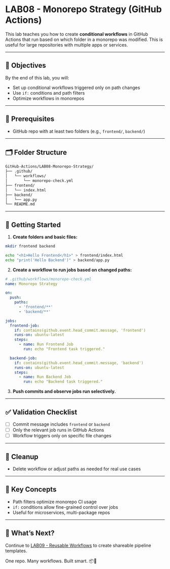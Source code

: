 # LAB08 - Monorepo Strategy (GitHub Actions)

This lab teaches you how to create **conditional workflows** in GitHub Actions that run based on which folder in a monorepo was modified. This is useful for large repositories with multiple apps or services.

---

## 🎯 Objectives

By the end of this lab, you will:
- Set up conditional workflows triggered only on path changes
- Use `if:` conditions and path filters
- Optimize workflows in monorepos

---

## 🧰 Prerequisites

- GitHub repo with at least two folders (e.g., `frontend/`, `backend/`)

---

## 🗂️ Folder Structure

```bash
GitHub-Actions/LAB08-Monorepo-Strategy/
├── .github/
│   └── workflows/
│       └── monorepo-check.yml
├── frontend/
│   └── index.html
├── backend/
│   └── app.py
└── README.md
```

---

## 🚀 Getting Started

1. **Create folders and basic files:**
```bash
mkdir frontend backend

echo "<h1>Hello Frontend</h1>" > frontend/index.html
echo "print('Hello Backend')" > backend/app.py
```

2. **Create a workflow to run jobs based on changed paths:**
```yaml
# .github/workflows/monorepo-check.yml
name: Monorepo Strategy

on:
  push:
    paths:
      - 'frontend/**'
      - 'backend/**'

jobs:
  frontend-job:
    if: contains(github.event.head_commit.message, 'frontend')
    runs-on: ubuntu-latest
    steps:
      - name: Run Frontend Job
        run: echo "Frontend task triggered."

  backend-job:
    if: contains(github.event.head_commit.message, 'backend')
    runs-on: ubuntu-latest
    steps:
      - name: Run Backend Job
        run: echo "Backend task triggered."
```

3. **Push commits and observe jobs run selectively.**

---

## ✅ Validation Checklist

- [ ] Commit message includes `frontend` or `backend`
- [ ] Only the relevant job runs in GitHub Actions
- [ ] Workflow triggers only on specific file changes

---

## 🧹 Cleanup
- Delete workflow or adjust paths as needed for real use cases

---

## 🧠 Key Concepts

- Path filters optimize monorepo CI usage
- `if:` conditions allow fine-grained control over jobs
- Useful for microservices, multi-package repos

---

## 🔁 What’s Next?
Continue to [LAB09 - Reusable Workflows](../LAB09-Reusable-Workflows/) to create shareable pipeline templates.

One repo. Many workflows. Built smart. 📦📁